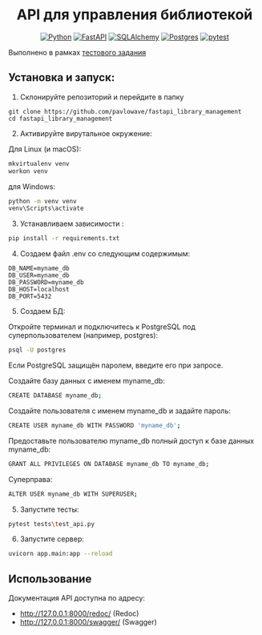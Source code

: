 
<h1 align="center">API для управления библиотекой</h1>

<div align="center">

[![Python](https://img.shields.io/badge/python-3670A0?style=for-the-badge&logo=python&logoColor=ffdd54)](https://www.python.org/)
[![FastAPI](https://img.shields.io/badge/FastAPI-009688?style=for-the-badge&logo=fastapi&logoColor=white)](https://fastapi.tiangolo.com/)
[![SQLAlchemy](https://img.shields.io/badge/SQLAlchemy-8B3E2F?style=for-the-badge&logo=sqlalchemy&logoColor=white)](https://www.sqlalchemy.org/)
[![Postgres](https://img.shields.io/badge/postgres-%23316192.svg?style=for-the-badge&logo=postgresql&logoColor=white)](https://www.postgresql.org/)
[![pytest](https://img.shields.io/badge/pytest-3670A0?style=for-the-badge&logo=pytest&logoColor=ffdd54)](https://pytest.org/)
</div>

Выполнено в рамках [тестового задания](https://app.affine.pro/workspace/f6dfe706-59c0-41e5-898b-9d6a25d84efe/Yv_Z_9aEQMmAY1oZJ69hJ)

## Установка и запуск:

1. Склонируйте репозиторий и перейдите в папку

```
git clone https://github.com/pavlowave/fastapi_library_management
cd fastapi_library_management
```

2. Активируйте вирутальное окружение:

Для Linux (и macOS):
```bash
mkvirtualenv venv
workon venv
```
для Windows:
```bash
python -m venv venv
venv\Scripts\activate 
```

3. Устанавливаем зависимости :
```bash
pip install -r requirements.txt
```

4. Создаем файл .env со следующим содержимым:
```
DB_NAME=myname_db
DB_USER=myname_db
DB_PASSWORD=myname_db
DB_HOST=localhost
DB_PORT=5432
```
5. Создаем БД:

Откройте терминал и подключитесь к PostgreSQL под суперпользователем (например, postgres):
```bash
psql -U postgres
```
Если PostgreSQL защищён паролем, введите его при запросе.

Создайте базу данных с именем myname_db:
```bash
CREATE DATABASE myname_db;
```
Создайте пользователя с именем myname_db и задайте пароль:
```bash
CREATE USER myname_db WITH PASSWORD 'myname_db';
```
Предоставьте пользователю myname_db полный доступ к базе данных myname_db:
```bash
GRANT ALL PRIVILEGES ON DATABASE myname_db TO myname_db;
```
Cуперправа:
```bash
ALTER USER myname_db WITH SUPERUSER;
```
5. Запустите тесты:
```bash
pytest tests\test_api.py
```
6. Запустите сервер:
```bash
uvicorn app.main:app --reload
```
## Использование

Документация API доступна по адресу:

- http://127.0.0.1:8000/redoc/ (Redoc)
- http://127.0.0.1:8000/swagger/ (Swagger)

